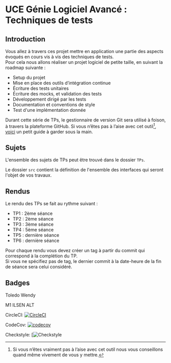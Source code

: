# UCE Génie Logiciel Avancé : Techniques de tests

## Introduction

Vous allez à travers ces projet mettre en application une partie des aspects évoqués en cours vis à vis des techniques de tests.  
Pour cela nous allons réaliser un projet logiciel de petite taille, en suivant la roadmap suivante : 
- Setup du projet
- Mise en place des outils d’intégration continue
- Écriture des tests unitaires
- Écriture des mocks, et validation des tests
- Développement dirigé par les tests
- Documentation et conventions de style
- Test d'une implémentation donnée

Durant cette série de TPs, le gestionnaire de version Git sera utilisé à foison, à travers la plateforme GitHub. Si vous n’êtes pas à l’aise avec cet outil[^1], [voici](http://rogerdudler.github.io/git-guide/) un petit guide à garder sous la main.

## Sujets

L'ensemble des sujets de TPs peut être trouvé dans le dossier `TPs`.

Le dossier `src` contient la définition de l'ensemble des interfaces qui seront l'objet de vos travaux.

## Rendus

Le rendu des TPs se fait au rythme suivant :

- TP1 : 2ème séance
- TP2 : 2ème séance
- TP3 : 3ème séance
- TP4 : 5ème séance
- TP5 : dernière séance
- TP6 : dernière séance

Pour chaque rendu vous devez créer un tag à partir du commit qui correspond à la complétion du TP.  
Si vous ne spécifiez pas de tag, le dernier commit à la date-heure de la fin de séance sera celui considéré.

[^1]: Si vous n’êtes vraiment pas à l’aise avec cet outil nous vous conseillons quand même vivement de vous y mettre.

## Badges

Toledo Wendy

M1 ILSEN ALT

CircleCI: [![CircleCI](https://dl.circleci.com/status-badge/img/gh/WendyToledo/ceri-m1-techniques-de-test/tree/master.svg?style=svg)](https://dl.circleci.com/status-badge/redirect/gh/WendyToledo/ceri-m1-techniques-de-test/tree/master)

CodeCov: [![codecov](https://codecov.io/github/WendyToledo/ceri-m1-techniques-de-test/graph/badge.svg?token=881YE3LUFU)](https://codecov.io/github/WendyToledo/ceri-m1-techniques-de-test)

Checkstyle: [![Checkstyle](https://img.shields.io/badge/Checkstyle-Passing-brightgreen)







